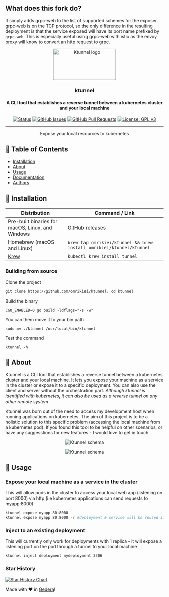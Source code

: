## What does this fork do?

It simply adds grpc-web to the list of supported schemes for the exposer. grpc-web is on the TCP protocol, so the only difference in the resulting deployment is that the service exposed will have its port name prefixed by `grpc-web`. This is especially useful using grpc-web with istio as the envoy proxy will know to convert an http request to grpc.


<p align="center">
  <a href="" rel="noopener">
 <img width=200px height=100px src="./ktunnel-logo/cover.png" alt="Ktunnel logo"></a>
</p>

<h3 align="center">ktunnel</h3>
<h4 align="center">A CLI tool that establishes a reverse tunnel between a kubernetes cluster and your local machine</h3>

<div align="center">

  [![Status](https://img.shields.io/badge/status-active-success.svg)]() 
  [![GitHub Issues](https://img.shields.io/github/issues/omrikiei/ktunnel.svg)](https://github.com/omrikiei/ktunnel/issues)
  [![GitHub Pull Requests](https://img.shields.io/github/issues-pr/omrikiei/ktunnel.svg)](https://github.com/omrikiei/ktunnel/pulls)
  [![License: GPL v3](https://img.shields.io/badge/License-GPLv3-blue.svg)](https://www.gnu.org/licenses/gpl-3.0)

</div>

---

<p align="center">Expose your local resources to kubernetes
    <br> 
</p>

## 📝 Table of Contents
- [Installation](#installation)
- [About](#about)
- [Usage](#usage)
- [Documentation](./docs/index.md)
- [Authors](https://github.com/omrikiei/ktunnel/contributors)

## 🏁 Installation <a name = "installation"></a>
| Distribution                                        | Command / Link                                                                          |
|-----------------------------------------------------|-----------------------------------------------------------------------------------------|
| Pre-built binaries for macOS, Linux, and Windows    | [GitHub releases](https://github.com/omrikiei/ktunnel/releases)                         |
| Homebrew  (macOS and Linux)                         | `brew tap omrikiei/ktunnel && brew install omrikiei/ktunnel/ktunnel`                                     |
| [Krew](https://krew.sigs.k8s.io/)                   | `kubectl krew install tunnel`                                                           |

### Building from source

Clone the project
```
git clone https://github.com/omrikiei/ktunnel; cd ktunnel
```
Build the binary
```
CGO_ENABLED=0 go build -ldflags="-s -w"
```
You can them move it to your bin path
```
sudo mv ./ktunnel /usr/local/bin/ktunnel
```
Test the command
```
ktunnel -h
```

## 🧐 About <a name = "about"></a>
Ktunnel is a CLI tool that establishes a reverse tunnel between a kubernetes cluster and your local machine.
It lets you expose your machine as a service in the cluster or expose it to a specific deployment. 
You can also use the client and server without the orchestration part.
*Although ktunnel is identified with kubernetes, it can also be used as a reverse tunnel on any other remote system*

Ktunnel was born out of the need to access my development host when running applications on kubernetes. 
The aim of this project is to be a holistic solution to this specific problem (accessing the local machine from a kubernetes pod).
If you found this tool to be helpful on other scenarios, or have any suggesstions for new features - I would love to get in touch.

<p align="center">
<img src="./docs/request_sequence.png" alt="Ktunnel schema">
</p>

<p align="center">
<img src="./docs/ktunnel diagram.png" alt="Ktunnel schema">
</p>

## 🎈 Usage <a name="usage"></a>
### Expose your local machine as a service in the cluster
This will allow pods in the cluster to access your local web app (listening on port 8000) via 
http (i.e kubernetes applications can send requests to myapp:8000)
```bash
ktunnel expose myapp 80:8000
ktunnel expose myapp 80:8000 -r #deployment & service will be reused if exists or they will be created
```

### Inject to an existing deployment
This will currently only work for deployments with 1 replica - it will expose a listening port on the pod through a tunnel to your local machine
```bash
ktunnel inject deployment mydeployment 3306
``` 

### Star History

[![Star History Chart](https://api.star-history.com/svg?repos=omrikiei/ktunnel&type=Timeline)](https://star-history.com/#omrikiei/ktunnel&Timeline)

Made with ❤️ in [Gedera](https://en.wikipedia.org/wiki/Gedera)!
